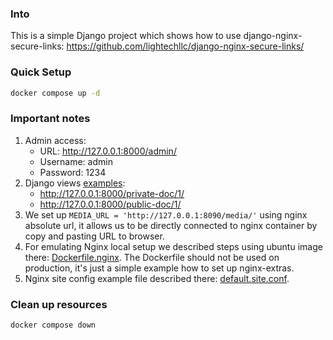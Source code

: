 ### Into

This is a simple Django project which shows how to use django-nginx-secure-links: https://github.com/lightechllc/django-nginx-secure-links/

### Quick Setup

```bash
docker compose up -d
```

### Important notes

1. Admin access:
   - URL: http://127.0.0.1:8000/admin/
   - Username: admin
   - Password: 1234
2. Django views [examples](src/django_project/views.py):
   - http://127.0.0.1:8000/private-doc/1/
   - http://127.0.0.1:8000/public-doc/1/
3. We set up `MEDIA_URL = 'http://127.0.0.1:8090/media/'` using nginx absolute url, it allows us to be directly connected to nginx container by copy and pasting URL to browser.
4. For emulating Nginx local setup we described steps using ubuntu image there: [Dockerfile.nginx](etc/Dockerfile.nginx). The Dockerfile should not be used on production, it's just a simple example how to set up nginx-extras.
5. Nginx site config example file described there: [default.site.conf](etc/default.site.conf).


### Clean up resources

```bash
docker compose down
```